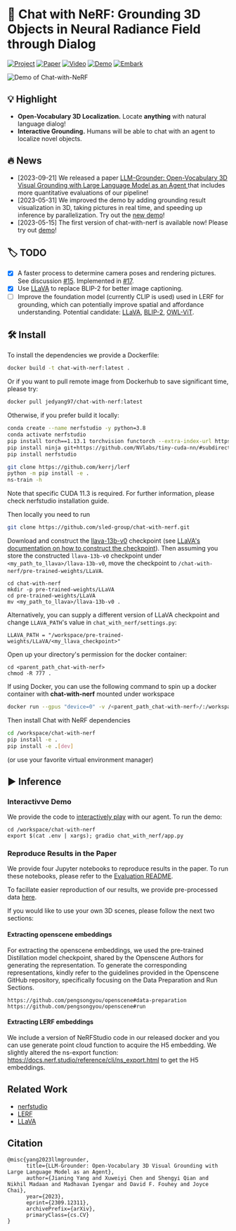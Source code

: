 # :camera_flash: Chat with NeRF: Grounding 3D Objects in Neural Radiance Field through Dialog

[![Project](https://img.shields.io/badge/Project-Page-20B2AA.svg)](https://chat-with-nerf.github.io/)
[![Paper](https://img.shields.io/badge/arXiv-Paper-red.svg)](https://arxiv.org/abs/2309.12311)
[![Video](https://img.shields.io/badge/YouTube-Video-red)](https://youtu.be/eO-Vaf-1R1s)
[![Demo](https://img.shields.io/badge/Website-Demo-ff69b4.svg)](http://sled-whistler.eecs.umich.edu:7777/)
[![Embark](https://img.shields.io/badge/Discord-Chat--with--NeRF-%237289da.svg?logo=discord)](https://discord.gg/8rT4GpRq9g)


![Demo of Chat-with-NeRF](https://github.com/sled-group/chat-with-nerf/assets/12980222/6a327112-abbd-4b6a-ba22-e7e254a7fe6c "Overview")


## :bulb: Highlight

- **Open-Vocabulary 3D Localization.** Locate **anything** with natural language dialog!
- **Interactive Grounding.** Humans will be able to chat with an agent to localize novel objects.

## :fire: News
- [2023-09-21] We released a paper [LLM-Grounder: Open-Vocabulary 3D Visual Grounding with Large Language Model as an Agent
](https://arxiv.org/abs/2309.12311) that includes more quantitative evaluations of our pipeline!
- [2023-05-31] We improved the demo by adding grounding result visualization in 3D, taking pictures in real time, and speeding up inference by parallelization. Try out the [new demo](http://sled-whistler.eecs.umich.edu:7777/)!
- [2023-05-15] The first version of chat-with-nerf is available now! Please try out [demo](http://sled-whistler.eecs.umich.edu:7777/)!

## :label: TODO
- [x] A faster process to determine camera poses and rendering pictures. See discussion [#15](https://github.com/sled-group/chat-with-nerf/issues/15). Implemented in [#17](https://github.com/sled-group/chat-with-nerf/pull/17).
- [x] Use [LLaVA](https://llava-vl.github.io/) to replace BLIP-2 for better image captioning.
- [ ] Improve the foundation model (currently CLIP is used) used in LERF for grounding, which can potentially improve spatial and affordance understanding. Potential candidate: [LLaVA](https://llava-vl.github.io/), [BLIP-2](https://huggingface.co/docs/transformers/main/model_doc/blip-2), [OWL-ViT](https://huggingface.co/docs/transformers/model_doc/owlvit).

## :hammer_and_wrench: Install

To install the dependencies we provide a Dockerfile:
```bash
docker build -t chat-with-nerf:latest .
```
Or if you want to pull remote image from Dockerhub to save significant time, please try:
```bash
docker pull jedyang97/chat-with-nerf:latest
```

Otherwise, if you prefer build it locally:
```bash
conda create --name nerfstudio -y python=3.8
conda activate nerfstudio
pip install torch==1.13.1 torchvision functorch --extra-index-url https://download.pytorch.org/whl/cu117
pip install ninja git+https://github.com/NVlabs/tiny-cuda-nn/#subdirectory=bindings/torch
pip install nerfstudio

git clone https://github.com/kerrj/lerf
python -m pip install -e .
ns-train -h
```
Note that specific CUDA 11.3 is required. For further information, please check nerfstudio installation
guide.

Then locally you need to run
```bash
git clone https://github.com/sled-group/chat-with-nerf.git
```


Download and construct the [llava-13b-v0](https://huggingface.co/liuhaotian/LLaVA-13b-delta-v0) checkpoint (see [LLaVA's documentation on how to construct the checkpoint](https://github.com/haotian-liu/LLaVA/tree/8b21169def6c8ed57afa5e7bf790c1a91b530940#llava-13b)). Then assuming you store the constructed `llava-13b-v0` checkpoint under `<my_path_to_llava>/llava-13b-v0`, move the checkpoint to `/chat-with-nerf/pre-trained-weights/LLaVA`. 
```
cd chat-with-nerf
mkdir -p pre-trained-weights/LLaVA
cd pre-trained-weights/LLaVA
mv <my_path_to_llava>/llava-13b-v0 .
```

Alternatively, you can supply a different version of LLaVA checkpoint and change `LLAVA_PATH`'s value in `chat_with_nerf/settings.py`:
```
LLAVA_PATH = "/workspace/pre-trained-weights/LLaVA/<my_llava_checkpoint>"
```

Open up your directory's permission for the docker container:
```
cd <parent_path_chat-with-nerf>
chmod -R 777 .
```

If using Docker, you can use the following command to spin up a docker container with **chat-with-nerf** mounted under workspace
```bash
docker run --gpus "device=0" -v /<parent_path_chat-with-nerf>/:/workspace/ -v /home/<your_username>/.cache/:/home/user/.cache/ --rm -it --shm-size=12gb chat-with-nerf:latest
```
Then install Chat with NeRF dependencies
```bash
cd /workspace/chat-with-nerf
pip install -e .
pip install -e .[dev]
```
(or use your favorite virtual environment manager)

## :arrow_forward: Inference

### Interactivve Demo

We provide the code to [interactively play](http://sled-whistler.eecs.umich.edu:7777/) with our agent. To run the demo:

```
cd /workspace/chat-with-nerf
export $(cat .env | xargs); gradio chat_with_nerf/app.py
```

### Reproduce Results in the Paper

We provide four Jupyter notebooks to reproduce results in the paper. To run these notebooks, please refer to the [Evaluation README](experiments/evaluation.md).

To facillate easier reproduction of our results, we provide pre-processed data [here]().

If you would like to use your own 3D scenes, please follow the next two sections:

#### Extracting openscene embeddings

For extracting the openscene embeddings, we used the pre-trained Distillation model checkpoint, shared by the Openscene Authors for generating the representation. To generate the corresponding representations, kindly refer to the guidelines provided in the Openscene GitHub repository, specifically focusing on the Data Preparation and Run Sections.
```
https://github.com/pengsongyou/openscene#data-preparation
https://github.com/pengsongyou/openscene#run
```

#### Extracting LERF embeddings

We include a version of NeRFStudio code in our released docker and you can use generate point cloud function to acquire the H5 embedding. We slightly altered the ns-export function: https://docs.nerf.studio/reference/cli/ns_export.html to get the H5 embeddings.


## Related Work
- [nerfstudio](https://github.com/nerfstudio-project/nerfstudio)
- [LERF](https://github.com/kerrj/lerf)
- [LLaVA](https://github.com/haotian-liu/LLaVA)

## Citation
```
@misc{yang2023llmgrounder,
      title={LLM-Grounder: Open-Vocabulary 3D Visual Grounding with Large Language Model as an Agent}, 
      author={Jianing Yang and Xuweiyi Chen and Shengyi Qian and Nikhil Madaan and Madhavan Iyengar and David F. Fouhey and Joyce Chai},
      year={2023},
      eprint={2309.12311},
      archivePrefix={arXiv},
      primaryClass={cs.CV}
}
```
